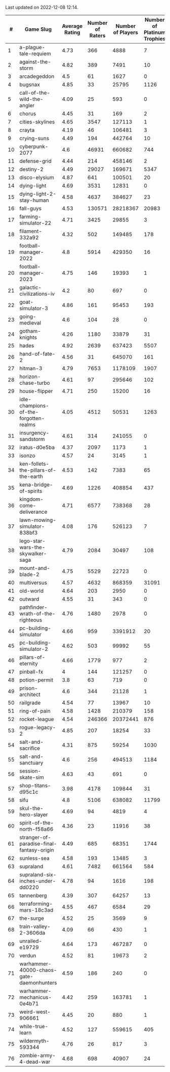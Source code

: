 Last updated on 2022-12-08 12:14.


|#|Game Slug|Average Rating|Number of Raters|Number of Players|Number of Platinum Trophies|Max Rarity (%)|
|---|---|---|---|---|---|---|
|1|a-plague-tale-requiem|4.73|366|4888|7|92|
|2|against-the-storm|4.82|389|7491|10|31|
|3|arcadegeddon|4.5|61|1627|0|93|
|4|bugsnax|4.85|33|25795|1126|97|
|5|call-of-the-wild-the-angler|4.09|25|593|0|89|
|6|chorus|4.45|31|169|2|86|
|7|cities-skylines|4.65|3547|127113|1|73|
|8|crayta|4.19|46|106481|3|23|
|9|crying-suns|4.49|194|442764|10|65|
|10|cyberpunk-2077|4.6|46931|660682|744|62|
|11|defense-grid|4.44|214|458146|2|80|
|12|destiny-2|4.49|29027|169671|5347|95|
|13|disco-elysium|4.87|641|100501|20|28|
|14|dying-light|4.69|3531|12831|0|97|
|15|dying-light-2-stay-human|4.58|4637|384627|23|1|
|16|fall-guys|4.53|130571|28218367|20983|5|
|17|farming-simulator-22|4.71|3425|29855|3|79|
|18|filament-332a92|4.32|502|149485|178|93|
|19|football-manager-2022|4.8|5914|429350|16|49|
|20|football-manager-2023|4.75|146|19393|1|80|
|21|galactic-civilizations-iv|4.2|80|697|0|86|
|22|goat-simulator-3|4.86|161|95453|193|91|
|23|going-medieval|4.6|104|28|0|82|
|24|gotham-knights|4.26|1180|33879|31|2|
|25|hades|4.92|2639|637423|5507|89|
|26|hand-of-fate-2|4.56|31|645070|161|72|
|27|hitman-3|4.79|7653|1178109|1907|48|
|28|horizon-chase-turbo|4.61|97|295646|102|84|
|29|house-flipper|4.71|250|15200|16|93|
|30|idle-champions-of-the-forgotten-realms|4.05|4512|50531|1263|5|
|31|insurgency-sandstorm|4.61|314|241055|0|6|
|32|iratus-d0e5ba|4.37|2097|1173|1|87|
|33|isonzo|4.57|24|3145|1|60|
|34|ken-follets-the-pillars-of-the-earth|4.53|142|7383|65|48|
|35|kena-bridge-of-spirits|4.69|1226|408854|437|94|
|36|kingdom-come-deliverance|4.71|6577|738368|28|30|
|37|lawn-mowing-simulator-838bf3|4.08|176|526123|7|87|
|38|lego-star-wars-the-skywalker-saga|4.79|2084|30497|108|98|
|39|mount-and-blade-2|4.75|5529|22723|0|11|
|40|multiversus|4.57|4632|868359|31091|77|
|41|old-world|4.64|203|2950|0|85|
|42|outward|4.55|31|343|0|77|
|43|pathfinder-wrath-of-the-righteous|4.76|1480|2978|0|44|
|44|pc-building-simulator|4.66|959|3391912|20|48|
|45|pc-building-simulator-2|4.62|503|99992|55|75|
|46|pillars-of-eternity|4.66|1779|977|2|80|
|47|pinball-fx|4|144|121257|0|86|
|48|potion-permit|3.8|63|719|0|97|
|49|prison-architect|4.6|344|21128|1|34|
|50|railgrade|4.54|77|13967|10|98|
|51|ring-of-pain|4.58|1428|210379|158|96|
|52|rocket-league|4.54|246366|20372441|876|76|
|53|rogue-legacy-2|4.85|207|18254|33|1|
|54|salt-and-sacrifice|4.31|875|59254|1030|91|
|55|salt-and-sanctuary|4.6|256|494513|1184|83|
|56|session-skate-sim|4.63|43|691|0|27|
|57|shop-titans-d95c1c|3.98|4178|109844|31|98|
|58|sifu|4.8|5106|638082|11799|96|
|59|skul-the-hero-slayer|4.69|94|4819|4|96|
|60|spirit-of-the-north-f58a66|4.36|23|11916|38|62|
|61|stranger-of-paradise-final-fantasy-origin|4.49|685|68351|1744|98|
|62|sunless-sea|4.58|193|13485|3|37|
|63|supraland|4.61|7482|661564|584|99|
|64|supraland-six-inches-under-dd0220|4.78|94|1616|198|99|
|65|tannenberg|4.39|307|64257|13|86|
|66|terraforming-mars-18c3ad|4.55|467|6584|29|59|
|67|the-surge|4.52|25|3569|9|94|
|68|train-valley-2-3606da|4.09|66|430|1|89|
|69|unrailed-e19729|4.64|173|467287|0|5|
|70|verdun|4.52|81|19673|2|74|
|71|warhammer-40000-chaos-gate-daemonhunters|4.59|186|240|0|94|
|72|warhammer-mechanicus-0e4b71|4.42|259|163781|1|24|
|73|weird-west-906661|4.45|20|880|1|82|
|74|while-true-learn|4.52|127|559615|405|93|
|75|wildermyth-593344|4.76|26|817|3|6|
|76|zombie-army-4-dead-war|4.68|698|40907|24|67|
